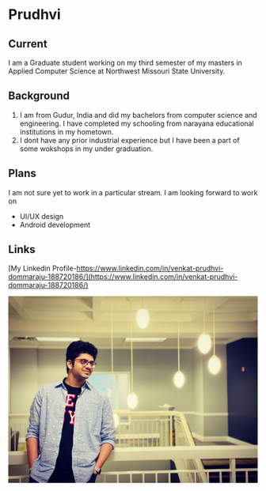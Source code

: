 # Prudhvi 

## Current
I am a Graduate student working on my third semester of my masters in Applied Computer Science at Northwest Missouri State University.
## Background
1. I am from Gudur, India and did my bachelors from computer science and engineering. I have completed my schooling from narayana educational institutions in my hometown. 
1. I dont have any prior industrial experience but I have been a part of some wokshops in my under graduation.

## Plans
I am not sure yet to work in a particular stream. I am looking forward to work on
- UI/UX design
- Android development
## Links
[My Linkedin Profile-https://www.linkedin.com/in/venkat-prudhvi-dommaraju-188720186/](https://www.linkedin.com/in/venkat-prudhvi-dommaraju-188720186/)

![](prudhvi.jpg)

